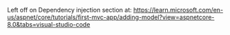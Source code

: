 Left off on Dependency injection section at:
https://learn.microsoft.com/en-us/aspnet/core/tutorials/first-mvc-app/adding-model?view=aspnetcore-8.0&tabs=visual-studio-code